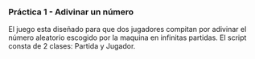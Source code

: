 ### Práctica 1 - Adivinar un número     ###

El juego esta diseñado para que dos jugadores compitan por adivinar 
el número aleatorio escogido por la maquina en infinitas partidas.
El script consta de 2 clases: Partida y Jugador.

